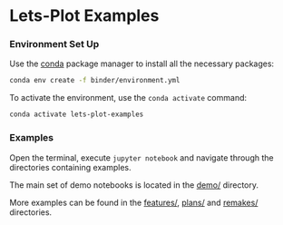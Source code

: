 ﻿# Lets-Plot Examples

### Environment Set Up

Use the [conda](https://docs.conda.io) package manager to install all the necessary packages:

```bash
conda env create -f binder/environment.yml
```

To activate the environment, use the `conda activate` command:

```bash
conda activate lets-plot-examples
```

### Examples

Open the terminal, execute `jupyter notebook` and navigate through the directories containing examples.

The main set of demo notebooks is located in the [demo/](demo) directory.

More examples can be found in the [features/](features), [plans/](plans) and [remakes/](remakes) directories.